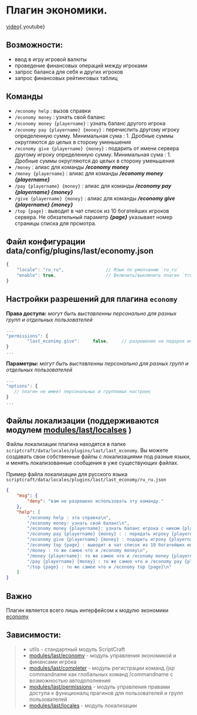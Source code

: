 <!-- TITLE: economy -->
<!-- SUBTITLE: Описание плагина `economy` -->

# Плагин экономики.

[video](https://gaming.youtube.com/watch?v=dWvjQydBP1I&feature=share){.youtube}


## Возможности:
- ввод в игру игровой валюты
- проведение финансовых операций между игроками
- запрос баланса для себя и других игроков
- запрос финансовых рейтинговых таблиц


## Команды
- `/economy help` : вызов справки
- `/economy money` : узнать свой баланс
- `/economy money {playername}` : узнать баланс другого игрока
- `/economy pay {playername} {money}` : перечислить другому игроку определенную сумму. Минимальная сума : 1. Дробные суммы округляются до целых в сторону уменьшения
- `/economy give {playername} {money}` : подарить от имени сервера другому игроку определенную сумму. Минимальная сума : 1. Дробные суммы округляются до целых в сторону уменьшения
- `/money` : алиас для команды ***/economy money***
- `/money {playername}` : алиас для команды ***/economy money {playername}***
- `/pay {playername} {money}` : алиас для команды ***/economy pay {playername} {money}***
- `/give {playername} {money}` : алиас для команды ***/economy give {playername} {money}***
- `/top {page}` : выводит в чат список из 10 богатейших игроков сервера. Не обязательный параметр  ***{page}***  указывает номер страницы списка для прсмотра.

## Файл конфигурации data/config/plugins/last/economy.json
```js
{
    "locale": "ru_ru",                // Язык по умолчанию `ru_ru`
    "enable": true,                   // Включить/выключить плагин `true`/`false`
}
```

## Настройки разрешений для плагина `economy` 

**Права доступа:** *могут быть выставленны персонально для разных групп и отдельных пользователей*
```js
...
"permissions": {
		"last_econimy.give":     false,     // разрешение на подарок игроку игровых денег от имени сервера
}
...
```

**Параметры:** *могут быть выставленны персонально для разных групп и отдельных пользователей*
```js
...
"options": {
   // плагин не имеет персональных и групповых настроек
}
...
```

## Файлы локализации (поддерживаются модулем [modules/last/localses](/modiles/locales) )

Файлы локализации плагина находятся в папке `scriptcraft/data/locales/plugins/last/last_economy`. Вы можете создавать свои собственные файлы с локализациями под разные языки, и менять локализованные сообщения в уже существующих файлах.

Пример файла локализации для русского языка `scriptcraft/data/locales/plugins/last/last_economy/ru_ru.json`
```json
{
    "msg": {
        "deny": "вам не разрешено использовать эту команду."
    },
    "help": [
        "/economy help : эта справка\n",
        "/economy money: узнать свой баланс\n",
        "/economy money {playername}: узнать баланс игрока с ником {playername} (только если игрок в онлайне)\n",
        "/economy pay {playername} {money} : : передать игроку {playername} Жакониев {money} (только если игрок в онлайне)\n",
        "/economy give {playername} {money} : подарить игроку {playername} Жакониев {money} (только если игрок в онлайне, доступна только главному админу)\n",
        "/economy top {page} : выводит в чат список из 10 богатейших игроков сервера. Не обязательный параметр {page} указывает номер страницы списка для прсмотра\n",
        "/money : то же самое что и /economy money\n",
        "/money {playername}: то же самое что и /economy money {playername}\n",
        "/pay {playername} {money} : то же самое что и /economy pay {playername} {money}\n",
        "/top {page} : то же самое что и /economy top {page}\n"    
    ]
}
```

 ## Важно
Плагин является всего лишь интерфейсом к модулю экономики [economy](/modules/economy)

## Зависимости:
> - utils - стандартный модуль ScriptCraft
> - [modules/last/economy](/modules/economy)     - модуль управления экономикой и финансами игрока
> - [modules/last/completer](/modules/completer)   - модуль регистрации команд /jsp commandname как глобальных команд /commandname с возможностью автодополнения
> - [modules/last/permissions](/modules/permissions) - модуль управления правами доступа к функционалц прагинов для пользователей и групп пользователей
> - [modules/last/locales](/modules/locales)     - модуль локализации
